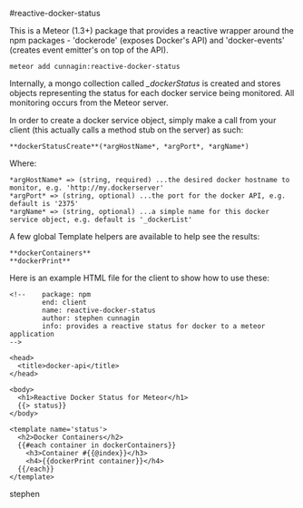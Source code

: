 #reactive-docker-status

This is a Meteor (1.3+) package that provides a reactive wrapper around the npm packages - 'dockerode' (exposes Docker's API) and 'docker-events' (creates event emitter's on top of the API).

```meteor add cunnagin:reactive-docker-status```

Internally, a mongo collection called *_dockerStatus* is created and stores objects representing the status for each docker service being monitored. All monitoring occurs from the Meteor server.

In order to create a docker service object, simply make a call from your client (this actually calls a method stub on the server) as such:

```
**dockerStatusCreate**(*argHostName*, *argPort*, *argName*)
```

Where:

```
*argHostName* => (string, required) ...the desired docker hostname to monitor, e.g. 'http://my.dockerserver'
*argPort* => (string, optional) ...the port for the docker API, e.g. default is '2375'
*argName* => (string, optional) ...a simple name for this docker service object, e.g. default is '_dockerList'
```

A few global Template helpers are available to help see the results:

```
**dockerContainers**  
**dockerPrint**
```

Here is an example HTML file for the client to show how to use these:

```
<!--	package: npm
 		end: client
		name: reactive-docker-status
		author: stephen cunnagin
		info: provides a reactive status for docker to a meteor application
-->

<head>
  <title>docker-api</title>
</head>

<body>
  <h1>Reactive Docker Status for Meteor</h1>
  {{> status}}
</body>

<template name='status'>
  <h2>Docker Containers</h2>
  {{#each container in dockerContainers}}
    <h3>Container #{{@index}}</h3>
    <h4>{{dockerPrint container}}</h4>
  {{/each}}
</template>
```

stephen
